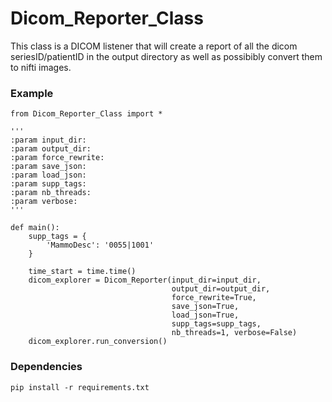 # Dicom_Reporter_Class

This class is a DICOM listener that will create a report of all the dicom seriesID/patientID in the output directory as well as possibibly convert them to nifti images.

### Example

```
from Dicom_Reporter_Class import *

'''
:param input_dir:
:param output_dir:
:param force_rewrite:
:param save_json:
:param load_json:
:param supp_tags:
:param nb_threads:
:param verbose:
'''

def main():
    supp_tags = {
        'MammoDesc': '0055|1001'
    }

    time_start = time.time()
    dicom_explorer = Dicom_Reporter(input_dir=input_dir,
                                    output_dir=output_dir,
                                    force_rewrite=True,
                                    save_json=True,
                                    load_json=True,
                                    supp_tags=supp_tags,
                                    nb_threads=1, verbose=False)
    dicom_explorer.run_conversion()
```

### Dependencies

```
pip install -r requirements.txt
```

